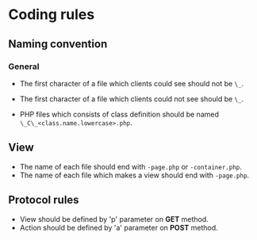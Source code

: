 # Coding rules

## Naming convention

### General

- The first character of a file which clients could see should not be `\_`.
- The first character of a file which clients could not see should be `\_`.

- PHP files which consists of class definition should be named `\_C\_<class.name.lowercase>.php`.

## View

- The name of each file should end with `-page.php` or `-container.php`.
- The name of each file which makes a view should end with `-page.php`.

## Protocol rules

- View should be defined by 'p' parameter on __GET__ method.
- Action should be defined by 'a' parameter on __POST__ method.
